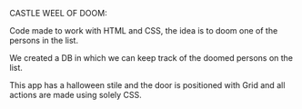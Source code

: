 CASTLE WEEL OF DOOM:

Code made to work with HTML and CSS, the idea is to doom one of the persons in the list. 

We created a DB in which we can keep track of the doomed persons on the list. 

This app has a halloween stile and the door is positioned with Grid and all actions are 
made using solely CSS.